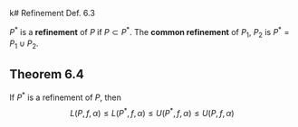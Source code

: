 k# Refinement Def. 6.3

$P^*$ is a **refinement** of $P$ if $P\subset P^*$.
The **common refinement** of $P_1$, $P_2$ is $P^* = P_1\cup P_2$.

## Theorem 6.4
If $P^*$ is a refinement of $P$, then
$$L(P, f, \alpha)\leq L(P^*, f, \alpha)\leq U(P^*, f, \alpha)\leq U(P, f, \alpha)$$

